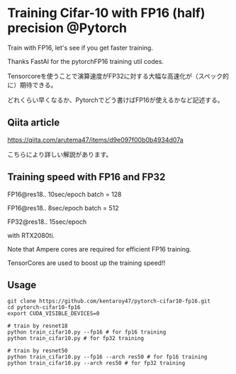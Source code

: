 # Training Cifar-10 with FP16 (half) precision @Pytorch
Train with FP16, let's see if you get faster training.

Thanks FastAI for the pytorchFP16 training util codes.

Tensorcoreを使うことで演算速度がFP32に対する大幅な高速化が（スペック的に）期待できる。

どれくらい早くなるか、Pytorchでどう書けばFP16が使えるかなど記述する。

## Qiita article
https://qiita.com/arutema47/items/d9e097f00b0b4934d07a

こちらにより詳しい解説があります。

## Training speed with FP16 and FP32
FP16@res18.. 10sec/epoch batch = 128

FP16@res18.. 8sec/epoch batch = 512

FP32@res18.. 15sec/epoch

with RTX2080ti.

Note that Ampere cores are required for efficient FP16 training.

TensorCores are used to boost up the training speed!!

## Usage

```
git clone https://github.com/kentaroy47/pytorch-cifar10-fp16.git
cd pytorch-cifar10-fp16
export CUDA_VISIBLE_DEVICES=0

# train by resnet18
python train_cifar10.py --fp16 # for fp16 training
python train_cifar10.py # for fp32 training

# train by resnet50
python train_cifar10.py --fp16 --arch res50 # for fp16 training
python train_cifar10.py --arch res50 # for fp32 training

```

